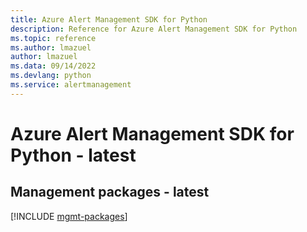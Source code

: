 ```yaml
---
title: Azure Alert Management SDK for Python
description: Reference for Azure Alert Management SDK for Python
ms.topic: reference
ms.author: lmazuel
author: lmazuel
ms.data: 09/14/2022
ms.devlang: python
ms.service: alertmanagement
---
```

# Azure Alert Management SDK for Python - latest

## Management packages - latest
[!INCLUDE [mgmt-packages](alert-management-mgmt-index.md)]